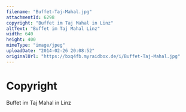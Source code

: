 ```yaml
---
filename: "Buffet-Taj-Mahal.jpg"
attachmentId: 6298
copyright: "Buffet im Taj Mahal in Linz"
altText: "Buffet im Taj Mahal Linz"
width: 640
height: 400
mimeType: "image/jpeg"
uploadDate: "2014-02-26 20:08:52"
originalUrl: "https://bxq4fb.myraidbox.de/i/Buffet-Taj-Mahal.jpg"
---
```


# Copyright

Buffet im Taj Mahal in Linz
